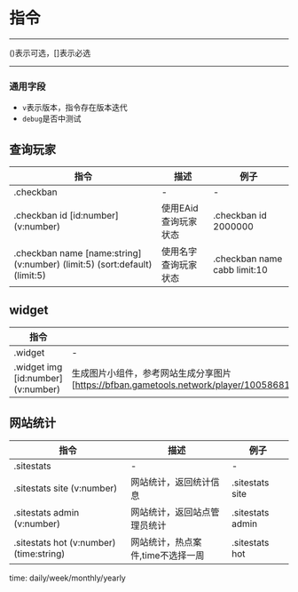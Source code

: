 # 指令

---
()表示可选，[]表示必选

---

### 通用字段

- `v`表示版本，指令存在版本迭代
- `debug`是否中测试

## 查询玩家

| 指令                                                                         | 描述           | 例子                           |
|----------------------------------------------------------------------------|--------------|------------------------------|
| .checkban                                                                  | -            | -                            |
| .checkban id [id:number] (v:number)                                        | 使用EAid查询玩家状态 | .checkban id 2000000         |
| .checkban name [name:string] (v:number) (limit:5) (sort:default) (limit:5) | 使用名字查询玩家状态   | .checkban name cabb limit:10 |

## widget

| 指令                                 | 描述                       | 例子                       |
|------------------------------------|--------------------------|--------------------------|
| .widget                            | -                        | -                        |
| .widget img [id:number] (v:number) | 生成图片小组件，参考网站生成分享图片[https://bfban.gametools.network/player/1005868194472/share(https://bfban.gametools.network/player/1005868194472/share) | .widget img 1000000 |

## 网站统计

| 指令                                   | 描述                  | 例子                    |
|--------------------------------------|---------------------|-----------------------|
| .sitestats                           | -                   | -                     |
| .sitestats site (v:number)           | 网站统计，返回统计信息         | .sitestats site  |
| .sitestats admin (v:number)          | 网站统计，返回站点管理员统计      | .sitestats admin |
| .sitestats hot (v:number) (time:string) | 网站统计，热点案件,time不选择一周 | .sitestats hot   |

time: daily/week/monthly/yearly
